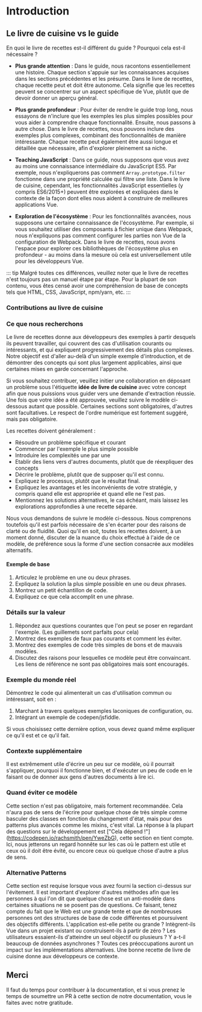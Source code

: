 # Introduction

## Le livre de cuisine vs le guide

En quoi le livre de recettes est-il différent du guide ? Pourquoi cela est-il nécessaire ?

- **Plus grande attention** : Dans le guide, nous racontons essentiellement une histoire. Chaque section s'appuie sur les connaissances acquises dans les sections précédentes et les présume. Dans le livre de recettes, chaque recette peut et doit être autonome. Cela signifie que les recettes peuvent se concentrer sur un aspect spécifique de Vue, plutôt que de devoir donner un aperçu général.

- **Plus grande profondeur** : Pour éviter de rendre le guide trop long, nous essayons de n'inclure que les exemples les plus simples possibles pour vous aider à comprendre chaque fonctionnalité. Ensuite, nous passons à autre chose. Dans le livre de recettes, nous pouvons inclure des exemples plus complexes, combinant des fonctionnalités de manière intéressante. Chaque recette peut également être aussi longue et détaillée que nécessaire, afin d'explorer pleinement sa niche.

- **Teaching JavaScript** : Dans ce guide, nous supposons que vous avez au moins une connaissance intermédiaire du JavaScript ES5. Par exemple, nous n'expliquerons pas comment `Array.prototype.filter` fonctionne dans une propriété calculée qui filtre une liste. Dans le livre de cuisine, cependant, les fonctionnalités JavaScript essentielles (y compris ES6/2015+) peuvent être explorées et expliquées dans le contexte de la façon dont elles nous aident à construire de meilleures applications Vue.

- **Exploration de l'écosystème** : Pour les fonctionnalités avancées, nous supposons une certaine connaissance de l'écosystème. Par exemple, si vous souhaitez utiliser des composants à fichier unique dans Webpack, nous n'expliquons pas comment configurer les parties non Vue de la configuration de Webpack. Dans le livre de recettes, nous avons l'espace pour explorer ces bibliothèques de l'écosystème plus en profondeur - au moins dans la mesure où cela est universellement utile pour les développeurs Vue.

::: tip
Malgré toutes ces différences, veuillez noter que le livre de recettes n'est toujours pas un manuel étape par étape. Pour la plupart de son contenu, vous êtes censé avoir une compréhension de base de concepts tels que HTML, CSS, JavaScript, npm/yarn, etc.
:::

### Contributions au livre de cuisine

### Ce que nous recherchons

Le livre de recettes donne aux développeurs des exemples à partir desquels ils peuvent travailler, qui couvrent des cas d'utilisation courants ou intéressants, et qui expliquent progressivement des détails plus complexes. Notre objectif est d'aller au-delà d'un simple exemple d'introduction, et de démontrer des concepts qui sont plus largement applicables, ainsi que certaines mises en garde concernant l'approche.

Si vous souhaitez contribuer, veuillez initier une collaboration en déposant un problème sous l'étiquette **idée de livre de cuisine** avec votre concept afin que nous puissions vous guider vers une demande d'extraction réussie. Une fois que votre idée a été approuvée, veuillez suivre le modèle ci-dessous autant que possible. Certaines sections sont obligatoires, d'autres sont facultatives. Le respect de l'ordre numérique est fortement suggéré, mais pas obligatoire.

Les recettes doivent généralement :

- Résoudre un problème spécifique et courant
- Commencer par l'exemple le plus simple possible
- Introduire les complexités une par une
- Etablir des liens vers d'autres documents, plutôt que de réexpliquer des concepts
- Décrire le problème, plutôt que de supposer qu'il est connu.
- Expliquez le processus, plutôt que le résultat final.
- Expliquez les avantages et les inconvénients de votre stratégie, y compris quand elle est appropriée et quand elle ne l'est pas.
- Mentionnez les solutions alternatives, le cas échéant, mais laissez les explorations approfondies à une recette séparée.

Nous vous demandons de suivre le modèle ci-dessous. Nous comprenons toutefois qu'il est parfois nécessaire de s'en écarter pour des raisons de clarté ou de fluidité. Quoi qu'il en soit, toutes les recettes doivent, à un moment donné, discuter de la nuance du choix effectué à l'aide de ce modèle, de préférence sous la forme d'une section consacrée aux modèles alternatifs.

#### Exemple de base <Badge text="required" type="error" />

1.  Articulez le problème en une ou deux phrases.
2.  Expliquez la solution la plus simple possible en une ou deux phrases.
3.  Montrez un petit échantillon de code.
4.  Expliquez ce que cela accomplit en une phrase.

### Détails sur la valeur <Badge text="required" type="error" />

1.  Répondez aux questions courantes que l'on peut se poser en regardant l'exemple. (Les guillemets sont parfaits pour cela)
2.  Montrez des exemples de faux pas courants et comment les éviter.
3.  Montrez des exemples de code très simples de bons et de mauvais modèles.
4.  Discutez des raisons pour lesquelles ce modèle peut être convaincant. Les liens de référence ne sont pas obligatoires mais sont encouragés.

### Exemple du monde réel <Badge text="required" type="error" />

Démontrez le code qui alimenterait un cas d'utilisation commun ou intéressant, soit en :

1.  Marchant à travers quelques exemples laconiques de configuration, ou.
2.  Intégrant un exemple de codepen/jsfiddle.

Si vous choisissez cette dernière option, vous devez quand même expliquer ce qu'il est et ce qu'il fait.

### Contexte supplémentaire <Badge text="optional" />

Il est extrêmement utile d'écrire un peu sur ce modèle, où il pourrait s'appliquer, pourquoi il fonctionne bien, et d'exécuter un peu de code en le faisant ou de donner aux gens d'autres documents à lire ici.

### Quand éviter ce modèle <Badge text="optional" />

Cette section n'est pas obligatoire, mais fortement recommandée. Cela n'aura pas de sens de l'écrire pour quelque chose de très simple comme basculer des classes en fonction du changement d'état, mais pour des patterns plus avancés comme les mixins, c'est vital. La réponse à la plupart des questions sur le développement est ["Cela dépend !"] (https://codepen.io/rachsmith/pen/YweZbG), cette section en tient compte. Ici, nous jetterons un regard honnête sur les cas où le pattern est utile et ceux où il doit être évité, ou encore ceux où quelque chose d'autre a plus de sens.

### Alternative Patterns <Badge text="required with avoidance section" type="warning" />

Cette section est requise lorsque vous avez fourni la section ci-dessus sur l'évitement. Il est important d'explorer d'autres méthodes afin que les personnes à qui l'on dit que quelque chose est un anti-modèle dans certaines situations ne se posent pas de questions. Ce faisant, tenez compte du fait que le Web est une grande tente et que de nombreuses personnes ont des structures de base de code différentes et poursuivent des objectifs différents. L'application est-elle petite ou grande ? Intègrent-ils Vue dans un projet existant ou construisent-ils à partir de zéro ? Les utilisateurs essaient-ils d'atteindre un seul objectif ou plusieurs ? Y a-t-il beaucoup de données asynchrones ? Toutes ces préoccupations auront un impact sur les implémentations alternatives. Une bonne recette de livre de cuisine donne aux développeurs ce contexte.

## Merci

Il faut du temps pour contribuer à la documentation, et si vous prenez le temps de soumettre un PR à cette section de notre documentation, vous le faites avec notre gratitude.
